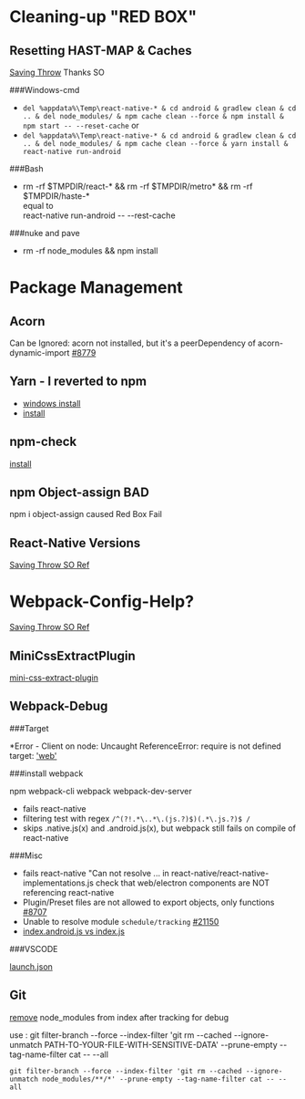 Cleaning-up "RED BOX"
=====================

Resetting HAST-MAP & Caches
---------------------------

  [Saving Throw](https://gist.github.com/jarretmoses/c2e4786fd342b3444f3bc6beff32098d) Thanks SO  

###Windows-cmd

 * `del %appdata%\Temp\react-native-* & cd android & gradlew clean & cd .. & del node_modules/ & npm cache clean --force & npm install & npm start -- --reset-cache`
    or
 * `del %appdata%\Temp\react-native-* & cd android & gradlew clean & cd .. & del node_modules/ & npm cache clean --force & yarn install & react-native run-android`

###Bash

 * rm -rf $TMPDIR/react-* && rm -rf $TMPDIR/metro* && rm -rf $TMPDIR/haste-*   
   equal to  
   react-native run-android -- --rest-cache

###nuke and pave

  * rm -rf node_modules && npm install

Package Management
==================

Acorn
-----

Can be Ignored:
acorn not installed, but it's a peerDependency of acorn-dynamic-import [#8779](https://github.com/webpack/webpack/issues/8779)

Yarn - I reverted to npm
------------------------

  * [windows install](https://yarnpkg.com/lang/en/docs/install/#windows-stable)
  * [install](https://www.npmjs.com/package/yarn?activeTab=versions)

npm-check
---------

  [install](https://www.npmjs.com/package/npm-check)

npm Object-assign BAD
---------------------

  npm i object-assign caused Red Box Fail

React-Native Versions
---------------------

  [Saving Throw SO Ref](https://github.com/facebook/react-native/releases?after=v0.58.0)


Webpack-Config-Help?
====================

  [Saving Throw SO Ref](https://webpack.js.org/configuration/resolve/#resolve-alias)


MiniCssExtractPlugin
--------------------

[mini-css-extract-plugin](https://webpack.js.org/plugins/mini-css-extract-plugin)


Webpack-Debug
-------------

###Target

 *Error - Client on node: Uncaught ReferenceError: require is not defined
  target: ['web'](https://stackoverflow.com/questions/19059580/client-on-node-uncaught-referenceerror-require-is-not-defined)



###install webpack

  npm webpack-cli webpack webpack-dev-server
  
  - fails react-native
  - filtering test with regex ```/^(?!.*\..*\.(js.?)$)(.*\.js.?)$ /```
  - skips .native.js(x) and .android.js(x), but webpack still fails on compile of react-native

###Misc
	
 * fails react-native "Can not resolve ... in react-native/react-native-implementations.js
   check that web/electron components are NOT referencing react-native
 * Plugin/Preset files are not allowed to export objects, only functions [#8707](https://github.com/babel/babel/issues/8707)
 * Unable to resolve module `schedule/tracking` [#21150](https://github.com/facebook/react-native/issues/21150)
 * [index.android.js vs index.js](https://stackoverflow.com/questions/44446523/unable-to-load-script-from-assets-index-android-bundle-on-windows/44476757#44476757)

 ###VSCODE

 [launch.json](https://stackoverflow.com/questions/34835082/how-to-debug-using-npm-run-scripts-from-vscode)

 Git
 ---
 
  [remove](https://help.github.com/en/articles/removing-sensitive-data-from-a-repository) node_modules from index after tracking for debug
 
  use : git filter-branch --force --index-filter 'git rm --cached --ignore-unmatch PATH-TO-YOUR-FILE-WITH-SENSITIVE-DATA' --prune-empty --tag-name-filter cat -- --all
  
  ```git filter-branch --force --index-filter 'git rm --cached --ignore-unmatch node_modules/**/*' --prune-empty --tag-name-filter cat -- --all```
  
  
  
  
  